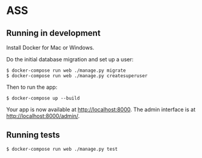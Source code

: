 # ASS

## Running in development

Install Docker for Mac or Windows.

Do the initial database migration and set up a user:

    $ docker-compose run web ./manage.py migrate
    $ docker-compose run web ./manage.py createsuperuser

Then to run the app:

    $ docker-compose up --build

Your app is now available at [http://localhost:8000](http://localhost:8000). The admin interface is at [http://localhost:8000/admin/](http://localhost:8000/admin/).

## Running tests

    $ docker-compose run web ./manage.py test
